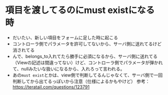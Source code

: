 # 項目を渡してるのにmust existになる時
- だいたい、新しい項目をフォームに足した時に起こる
- コントローラ側でパラメータを許可してないから、サーバ側に送れてるけど消されてる
- んで、belongs_to入れてたら勝手に必須になるから、サーバ側に送れてる（Viewの記述は間違ってない）けど、コントローラ側でパラメータが弾かれて、nullみたいな扱いになるから、入れろって言われる。
- あの`must exist`とかは、view側で判断してるんじゃなくて、サーバ側で一回判断してから出てるっぽいから注意（仕様によるかもやけど）
参考：https://teratail.com/questions/123791
